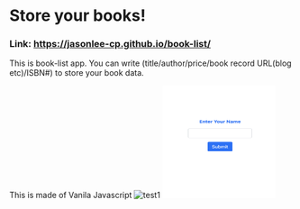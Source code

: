 # Store your books!

### Link: https://jasonlee-cp.github.io/book-list/

This is book-list app. You can write (title/author/price/book record URL(blog etc)/ISBN#) to store your book data.

This is made of Vanila Javascript 
![test1](img/booklist-front.png=10x250)
<img src="img/booklist-front.png" alt="drawing" width="200px" height="200px"/>

